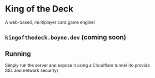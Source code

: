 # King of the Deck
A web-based, multiplayer card game engine!

## `kingofthedeck.boyne.dev` (coming soon)

## Running
Simply run the server and expose it using a Cloudflare tunnel (to provide SSL and network security)